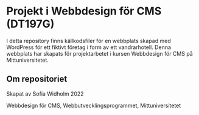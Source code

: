 # Projekt i Webbdesign för CMS (DT197G)
I detta repository finns källkodsfiler för en webbplats skapad med WordPress för ett fiktivt företag i form av ett vandrarhotell. 
Denna webbplats har skapats för projektarbetet i kursen Webbdesign för CMS på Mittuniversitetet. 

## Om repositoriet
Skapat av Sofia Widholm 2022

Webbdesign för CMS, Webbutvecklingsprogrammet, Mittuniversitetet
